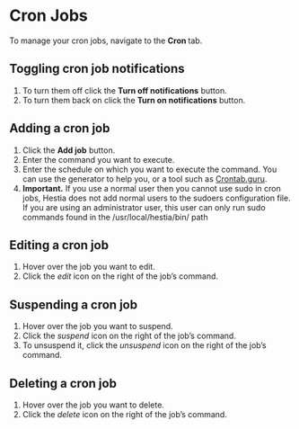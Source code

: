 # Cron Jobs

To manage your cron jobs, navigate to the **Cron <i class="fas fa-fw fa-clock"></i>** tab.

## Toggling cron job notifications

1. To turn them off click the **<i class="fas fa-fw fa-toggle-off"></i> Turn off notifications** button.
2. To turn them back on click the **<i class="fas fa-fw fa-toggle-off"></i> Turn on notifications** button.

## Adding a cron job

1. Click the **<i class="fas fa-fw fa-plus-circle"></i> Add job** button.
2. Enter the command you want to execute.
3. Enter the schedule on which you want to execute the command. You can use the generator to help you, or a tool such as [Crontab.guru](https://crontab.guru/).
4. **Important.** If you use a normal user then you cannot use sudo in cron jobs, Hestia does not add normal users to the sudoers configuration file. If you are using an administrator user, this user can only run sudo commands found in the /usr/local/hestia/bin/ path

## Editing a cron job

1. Hover over the job you want to edit.
2. Click the <i class="fas fa-fw fa-pencil-alt"><span class="visually-hidden">edit</span></i> icon on the right of the job’s command.

## Suspending a cron job

1. Hover over the job you want to suspend.
2. Click the <i class="fas fa-fw fa-pause"><span class="visually-hidden">suspend</span></i> icon on the right of the job’s command.
3. To unsuspend it, click the <i class="fas fa-fw fa-play"><span class="visually-hidden">unsuspend</span></i> icon on the right of the job’s command.

## Deleting a cron job

1. Hover over the job you want to delete.
2. Click the <i class="fas fa-fw fa-trash"><span class="visually-hidden">delete</span></i> icon on the right of the job’s command.
